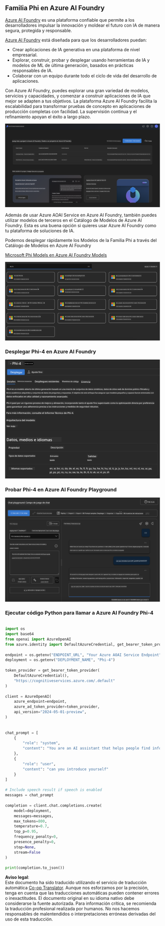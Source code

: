 <!--
CO_OP_TRANSLATOR_METADATA:
{
  "original_hash": "3ae21dc5554e888defbe57946ee995ee",
  "translation_date": "2025-05-07T10:39:15+00:00",
  "source_file": "md/01.Introduction/02/03.AzureAIFoundry.md",
  "language_code": "es"
}
-->
## Familia Phi en Azure AI Foundry

[Azure AI Foundry](https://ai.azure.com) es una plataforma confiable que permite a los desarrolladores impulsar la innovación y moldear el futuro con IA de manera segura, protegida y responsable.

[Azure AI Foundry](https://ai.azure.com) está diseñada para que los desarrolladores puedan:

- Crear aplicaciones de IA generativa en una plataforma de nivel empresarial.
- Explorar, construir, probar y desplegar usando herramientas de IA y modelos de ML de última generación, basados en prácticas responsables de IA.
- Colaborar con un equipo durante todo el ciclo de vida del desarrollo de aplicaciones.

Con Azure AI Foundry, puedes explorar una gran variedad de modelos, servicios y capacidades, y comenzar a construir aplicaciones de IA que mejor se adapten a tus objetivos. La plataforma Azure AI Foundry facilita la escalabilidad para transformar pruebas de concepto en aplicaciones de producción completas con facilidad. La supervisión continua y el refinamiento apoyan el éxito a largo plazo.

![portal](../../../../../translated_images/AIFoundryPorral.6b1094b101dd499e32f2b018f2dabab4b287dc776bd01f41853404af0d6faf30.es.png)

Además de usar Azure AOAI Service en Azure AI Foundry, también puedes utilizar modelos de terceros en el Catálogo de Modelos de Azure AI Foundry. Esta es una buena opción si quieres usar Azure AI Foundry como tu plataforma de soluciones de IA.

Podemos desplegar rápidamente los Modelos de la Familia Phi a través del Catálogo de Modelos en Azure AI Foundry

[Microsoft Phi Models en Azure AI Foundry Models](https://ai.azure.com/explore/models/?selectedCollection=phi)

![ModelCatalog](../../../../../translated_images/AIFoundryModelCatalog.3923945fa7be5b5f080fff2eb8b74369dd7459803eac5963ca145d01adbbc94c.es.png)

### **Desplegar Phi-4 en Azure AI Foundry**

![Phi4](../../../../../translated_images/AIFoundryPhi4.eece9ddb0d817a033c3466b60b8d59aec1fbc4c2ea521c039e3f378d747ed6b6.es.png)

### **Probar Phi-4 en Azure AI Foundry Playground**

![Playground](../../../../../translated_images/AIFoundryPlayground.193b81a9e472c5d1bbbab46dce575decb6577f7e306a022bc785a72bbffccca1.es.png)

### **Ejecutar código Python para llamar a Azure AI Foundry Phi-4**

```python

import os  
import base64
from openai import AzureOpenAI  
from azure.identity import DefaultAzureCredential, get_bearer_token_provider  
        
endpoint = os.getenv("ENDPOINT_URL", "Your Azure AOAI Service Endpoint")  
deployment = os.getenv("DEPLOYMENT_NAME", "Phi-4")  
      
token_provider = get_bearer_token_provider(  
    DefaultAzureCredential(),  
    "https://cognitiveservices.azure.com/.default"  
)  
  
client = AzureOpenAI(  
    azure_endpoint=endpoint,  
    azure_ad_token_provider=token_provider,  
    api_version="2024-05-01-preview",  
)  
  

chat_prompt = [
    {
        "role": "system",
        "content": "You are an AI assistant that helps people find information."
    },
    {
        "role": "user",
        "content": "can you introduce yourself"
    }
] 
    
# Include speech result if speech is enabled  
messages = chat_prompt 

completion = client.chat.completions.create(  
    model=deployment,  
    messages=messages,
    max_tokens=800,  
    temperature=0.7,  
    top_p=0.95,  
    frequency_penalty=0,  
    presence_penalty=0,
    stop=None,  
    stream=False  
)  
  
print(completion.to_json())  

```

**Aviso legal**:  
Este documento ha sido traducido utilizando el servicio de traducción automática [Co-op Translator](https://github.com/Azure/co-op-translator). Aunque nos esforzamos por la precisión, tenga en cuenta que las traducciones automáticas pueden contener errores o inexactitudes. El documento original en su idioma nativo debe considerarse la fuente autorizada. Para información crítica, se recomienda la traducción profesional realizada por humanos. No nos hacemos responsables de malentendidos o interpretaciones erróneas derivadas del uso de esta traducción.